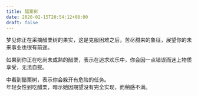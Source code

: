 ```yaml
---
title: 醋栗树
date: 2020-02-15T20:54:12+08:00
draft: false
---
```


梦见你正在采摘醋栗树的果实，这是克服困难之后，苦尽甜来的象征，展望你的未来事业也很有前途。<br>

如果到你正在吃尚未成熟的醋栗，表示在追求欢乐中，你会因一点错误而迷上物质享受，无法自拔。<br>

中看到醋栗树，表示你会躲开有危险的任务。<br>
年轻女性到吃醋栗，暗示她因期望没有完全实现，而稍感不满。<br>
